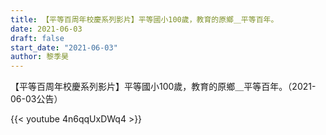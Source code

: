 ```yaml
---
title: 【平等百周年校慶系列影片】平等國小100歲，教育的原鄉＿平等百年。
date: 2021-06-03
draft: false
start_date: "2021-06-03"
author: 黎季昊
---
```


【平等百周年校慶系列影片】平等國小100歲，教育的原鄉＿平等百年。（2021-06-03公告）

{{< youtube 4n6qqUxDWq4 >}}